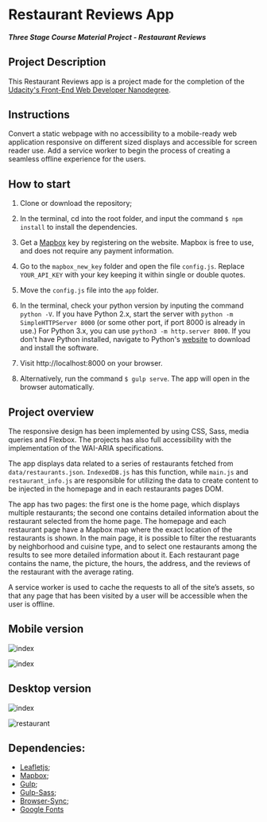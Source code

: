 # Restaurant Reviews App

#### _Three Stage Course Material Project - Restaurant Reviews_

## Project Description

This Restaurant Reviews app is a project made for the completion of the [Udacity's Front-End Web Developer Nanodegree](https://www.udacity.com/course/front-end-web-developer-nanodegree--nd001?v=fe1).

## Instructions

Convert a static webpage with no accessibility to a mobile-ready web application responsive on different sized displays and accessible for screen reader use. Add a service worker to begin the process of creating a seamless offline experience for the users.

## How to start

1. Clone or download the repository;

2.  In the terminal, cd into the root folder, and input the command `$ npm install` to install the dependencies.

3. Get a [Mapbox](https://www.mapbox.com/) key by registering on the website. Mapbox is free to use, and does not require any payment information.

4. Go to the `mapbox_new_key` folder and open the file `config.js`. Replace `YOUR_API_KEY` with your key keeping it within single or double quotes.

5. Move the `config.js` file into the `app` folder.

6. In the terminal, check your python version by inputing the command `python -V`. If you have Python 2.x, start the server with  `python -m SimpleHTTPServer 8000`  (or some other port, if port 8000 is already in use.) For Python 3.x, you can use `python3 -m http.server 8000`. If you don't have Python installed, navigate to Python's [website](https://www.python.org/) to download and install the software.

7. Visit http://localhost:8000 on your browser.

8. Alternatively, run the command `$ gulp serve`. The app will open in the browser automatically.

## Project overview

The responsive design has been implemented by using CSS, Sass, media queries and Flexbox. The projects has also full accessibility with the implementation of the WAI-ARIA specifications.

The app displays data related to a series of restaurants fetched from `data/restaurants.json`. `IndexedDB.js` has this function, while `main.js` and `restaurant_info.js` are responsible for utilizing the data to create content to be injected in the homepage and in each restaurants pages DOM.

The app has two pages: the first one is the home page, which displays multiple restaurants; the second one contains detailed information about the restaurant selected from the home page. The homepage and each restaurant page have a Mapbox map where the exact location of the restaurants is shown. In the main page, it is possible to filter the restuarants by neighborhood and cuisine type, and to select one restaurants among the results to see more detailed information about it. Each restaurant page contains the name, the picture, the hours, the address, and the reviews of the restaurant with the average rating.

A service worker is used to cache the requests to all of the site’s assets, so that any page that has been visited by a user will be accessible when the user is offline.

## Mobile version

![index](screenshots/index_mobile.png)

![index](screenshots/restaurant_mobile.png)

## Desktop version

![index](screenshots/index_desktop.png)

![restaurant](screenshots/restaurant_desktop.png)

## Dependencies:

* [Leafletjs](https://leafletjs.com/);
* [Mapbox](https://www.mapbox.com/);
* [Gulp](https://gulpjs.com/);
* [Gulp-Sass](https://www.npmjs.com/package/gulp-sass);
* [Browser-Sync](https://browsersync.io/);
* [Google Fonts](https://fonts.google.com/)
